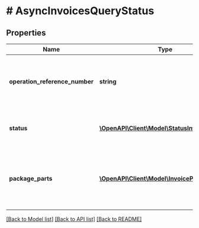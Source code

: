 # # AsyncInvoicesQueryStatus

## Properties

Name | Type | Description | Notes
------------ | ------------- | ------------- | -------------
**operation_reference_number** | **string** | Unikalny identyfikator operacji, nadany podczas inicjalizacji zapytania. |
**status** | [**\OpenAPI\Client\Model\StatusInfo**](StatusInfo.md) | Informacje o aktualnym statusie przetwarzania zapytania. |
**package_parts** | [**\OpenAPI\Client\Model\InvoicePackagePart[]**](InvoicePackagePart.md) | Lista plików dostępnych do pobrania.  Wypełniana tylko, gdy wynik zapytania jest gotowy. | [optional]

[[Back to Model list]](../../README.md#models) [[Back to API list]](../../README.md#endpoints) [[Back to README]](../../README.md)
